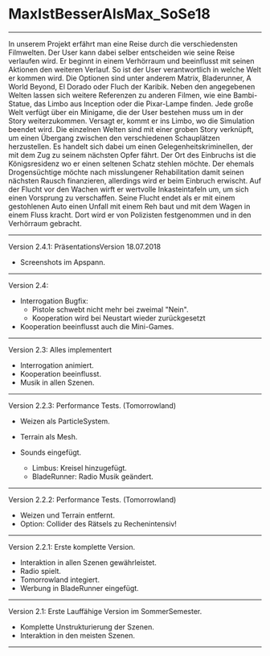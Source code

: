 ﻿# MaxIstBesserAlsMax_SoSe18
***********************************************

In unserem Projekt erfährt man eine Reise durch die verschiedensten Filmwelten. Der User kann dabei selber entscheiden wie seine Reise verlaufen wird. Er beginnt in einem Verhörraum und beeinflusst mit seinen Aktionen den weiteren Verlauf. So ist der User verantwortlich in welche Welt er kommen wird. Die Optionen sind unter anderem Matrix, Bladerunner, A World Beyond, El Dorado oder Fluch der Karibik. Neben den angegebenen Welten lassen sich weitere Referenzen zu anderen Filmen, wie eine Bambi-Statue, das Limbo aus Inception oder die Pixar-Lampe finden. Jede große Welt verfügt über ein Minigame, die der User bestehen muss um in der Story weiterzukommen. Versagt er, kommt er ins Limbo, wo die Simulation beendet wird. Die einzelnen Welten sind mit einer groben Story verknüpft, um einen Übergang zwischen den verschiedenen Schauplätzen herzustellen. Es handelt sich dabei um einen Gelegenheitskriminellen, der mit dem Zug zu seinem nächsten Opfer fährt. Der Ort des Einbruchs ist die Königsresidenz wo er einen seltenen Schatz stehlen möchte. Der ehemals Drogensüchtige möchte nach misslungener Rehabilitation damit seinen nächsten Rausch finanzieren, allerdings wird er beim Einbruch erwischt. Auf der Flucht vor den Wachen wirft er wertvolle Inkasteintafeln um, um sich einen Vorsprung zu verschaffen. Seine Flucht endet als er mit einem gestohlenen Auto einen Unfall mit einem Reh baut und mit dem Wagen in einem Fluss kracht. Dort wird er von Polizisten festgenommen und in den Verhörraum gebracht. 

***********************************************

Version 2.4.1:
PräsentationsVersion 18.07.2018

- Screenshots im Apspann.

***********************************************

Version 2.4:

- Interrogation Bugfix:
    - Pistole schwebt nicht mehr bei zweimal "Nein".
	- Kooperation wird bei Neustart wieder zurückgesetzt
- Kooperation beeinflusst auch die Mini-Games.

***********************************************

Version 2.3:
Alles implementert
- Interrogation animiert.
- Kooperation beeinflusst.
- Musik in allen Szenen.

***********************************************

Version 2.2.3:
Performance Tests. (Tomorrowland)

- Weizen als ParticleSystem.
- Terrain als Mesh.
- Sounds eingefügt.

    - Limbus: Kreisel hinzugefügt.
    - BladeRunner: Radio Musik geändert.

***********************************************

Version 2.2.2:
Performance Tests. (Tomorrowland)

- Weizen und Terrain entfernt.
- Option: Collider des Rätsels zu Rechenintensiv!

***********************************************

Version 2.2.1:
Erste komplette Version.

- Interaktion in allen Szenen gewährleistet.
- Radio spielt.
- Tomorrowland integiert. 
- Werbung in BladeRunner eingefügt.

***********************************************

Version 2.1:
Erste Lauffähige Version im SommerSemester. 
- Komplette Unstrukturierung der Szenen.
- Interaktion in den meisten Szenen.

***********************************************
